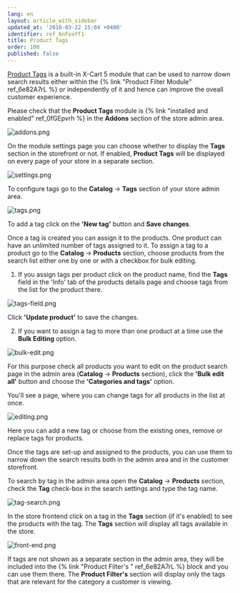 ```yaml
---
lang: en
layout: article_with_sidebar
updated_at: '2018-03-22 15:04 +0400'
identifier: ref_6nFoxYf1
title: Product Tags
order: 100
published: false
---
```

[Product Tags](https://market.x-cart.com/addons/product-tags.html "Product Tags") is a built-in X-Cart 5 module that can be used to narrow down search results either within the {% link "Product Filter Module" ref_6e82A7rL %} or independently of it and hence can improve the oveall customer experience. 

Please check that the **Product Tags** module is {% link "installed and enabled" ref_0fGEpvrh %} in the **Addons** section of the store admin area. 

![addons.png]({{site.baseurl}}/attachments/ref_6nFoxYf1/addons.png)

On the module settings page you can choose whether to display the **Tags** section in the storefront or not. If enabled, **Product Tags** will be displayed on every page of your store in a separate section.

![settings.png]({{site.baseurl}}/attachments/ref_6nFoxYf1/settings.png)

To configure tags go to the **Catalog** -> **Tags** section of your store admin area.

![tags.png]({{site.baseurl}}/attachments/ref_6nFoxYf1/tags.png)

To add a tag click on the **'New tag'** button and **Save changes**. 

Once a tag is created you can assign it to the products. One product can have an unlimited number of tags assigned to it. To assign a tag to a product go to the **Catalog** -> **Products** section, choose products from the search list either one by one or with a checkbox for bulk editing.

1. If you assign tags per product click on the product name, find the **Tags** field in the 'Info' tab of the products details page and choose tags from the list for the product there. 
  
  ![tags-field.png]({{site.baseurl}}/attachments/ref_6nFoxYf1/tags-field.png)
  
  Click **'Update product'** to save the changes.
  
2. If you want to assign a tag to more than one product at a time use the **Bulk Editing** option. 
  
  ![bulk-edit.png]({{site.baseurl}}/attachments/ref_6nFoxYf1/bulk-edit.png)
  
  For this purpose check all products you want to edit on the product search page in the admin area (**Catalog** -> **Products** section), click the **'Bulk edit all'** button and choose the **'Categories and tags'** option. 
  
  You'll see a page, where you can change tags for all products in the list at once.

  ![editing.png]({{site.baseurl}}/attachments/ref_6nFoxYf1/editing.png)
  
  Here you can add a new tag or choose from the existing ones, remove or replace tags for products.

Once the tags are set-up and assigned to the products, you can use them to narrow down the search results both in the admin area and in the customer storefront.

To search by tag in the admin area open the **Catalog** -> **Products** section, check the **Tag** check-box in the search settings and type the tag name.

![tag-search.png]({{site.baseurl}}/attachments/ref_6nFoxYf1/tag-search.png)

In the store frontend click on a tag in the **Tags** section (if it's enabled) to see the products with the tag. The **Tags** section will display all tags available in the store.

![front-end.png]({{site.baseurl}}/attachments/ref_6nFoxYf1/front-end.png)

If tags are not shown as a separate section in the admin area, they will be included into the {% link "Product Filter's " ref_6e82A7rL %} block and you can use them there. The **Product Filter's** section will display only the tags that are relevant for the category a customer is viewing. 
